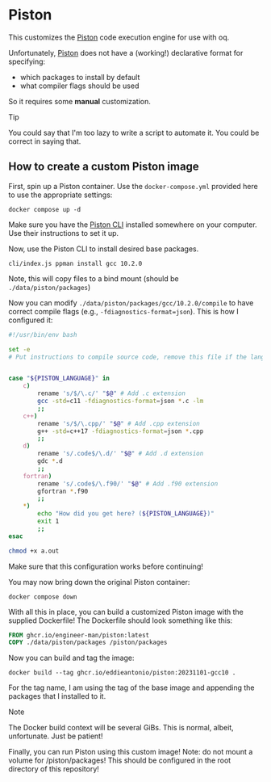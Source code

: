 # Piston

This customizes the [Piston][] code execution engine for use with oq.

Unfortunately, [Piston][] does not have a (working!) declarative format for
specifying:
 - which packages to install by default
 - what compiler flags should be used

So it requires some **manual** customization.

> [!TIP]
> You could say that I'm too lazy to write a script to automate it. You
> could be correct in saying that.

## How to create a custom Piston image

First, spin up a Piston container. Use the `docker-compose.yml` provided
here to use the appropriate settings:

    docker compose up -d

Make sure you have the [Piston CLI][] installed somewhere on your computer.
Use their instructions to set it up.

Now, use the Piston CLI to install desired base packages.

    cli/index.js ppman install gcc 10.2.0

Note, this will copy files to a bind mount (should be `./data/piston/packages`)

Now you can modify `./data/piston/packages/gcc/10.2.0/compile` to have
correct compile flags (e.g., `-fdiagnostics-format=json`). This is how
I configured it:

```sh
#!/usr/bin/env bash

set -e
# Put instructions to compile source code, remove this file if the language does not require this stage


case "${PISTON_LANGUAGE}" in
    c)
        rename 's/$/\.c/' "$@" # Add .c extension
        gcc -std=c11 -fdiagnostics-format=json *.c -lm
        ;;
    c++)
        rename 's/$/\.cpp/' "$@" # Add .cpp extension
        g++ -std=c++17 -fdiagnostics-format=json *.cpp
        ;;
    d)
        rename 's/.code$/\.d/' "$@" # Add .d extension
        gdc *.d
        ;;
    fortran)
        rename 's/.code$/\.f90/' "$@" # Add .f90 extension
        gfortran *.f90
        ;;
    *)
        echo "How did you get here? (${PISTON_LANGUAGE})"
        exit 1
        ;;
esac

chmod +x a.out
```

Make sure that this configuration works before continuing!

You may now bring down the original Piston container:

    docker compose down

With all this in place, you can build a customized Piston image with the
supplied Dockerfile! The Dockerfile should look something like this:

```dockerfile
FROM ghcr.io/engineer-man/piston:latest
COPY ./data/piston/packages /piston/packages
```

Now you can build and tag the image:

    docker build --tag ghcr.io/eddieantonio/piston:20231101-gcc10 .

For the tag name, I am using the tag of the base image and appending the
packages that I installed to it.

> [!NOTE]
> The Docker build context will be several GiBs. This is normal, albeit,
> unfortunate. Just be patient!

Finally, you can run Piston using this custom image! Note: do not mount a volume for /piston/packages!
This should be configured in the root directory of this repository!

[Piston]: https://github.com/engineer-man/piston
[Piston CLI]: https://github.com/engineer-man/piston?tab=readme-ov-file#after-system-dependencies-are-installed-clone-this-repository
